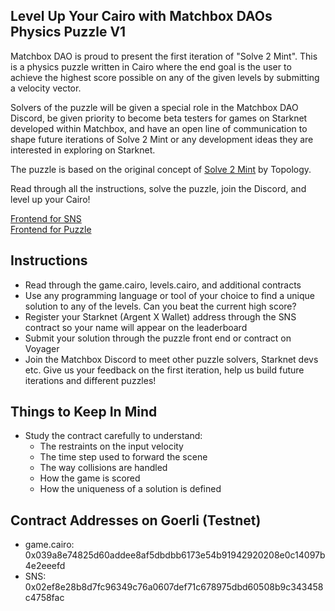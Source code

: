 ## Level Up Your Cairo with Matchbox DAOs Physics Puzzle V1

Matchbox DAO is proud to present the first iteration of "Solve 2 Mint". This is a physics puzzle written in Cairo where the end goal is the user to achieve the highest score possible on any of the given levels by submitting a velocity vector. <br>

Solvers of the puzzle will be given a special role in the Matchbox DAO Discord, be given priority to become beta testers for games on Starknet developed within Matchbox, and have an open line of communication to shape future iterations of Solve 2 Mint or any development ideas they are interested in exploring on Starknet.

The puzzle is based on the original concept of [Solve 2 Mint](https://mirror.xyz/matchboxdao.eth/DzWa-8uOEdjp2BiW1kiA_yS82EXJDyJb-VqWeWALchc) by Topology. <br>

Read through all the instructions, solve the puzzle, join the Discord, and level up your Cairo!<br>

[Frontend for SNS](https://solve2mint-sns.netlify.app/) <br>
[Frontend for Puzzle](https://solve2mint.netlify.app/) <br>

## Instructions
- Read through the game.cairo, levels.cairo, and additional contracts
- Use any programming language or tool of your choice to find a unique solution to any of the levels. Can you beat the current high score?
- Register your Starknet (Argent X Wallet) address through the SNS contract so your name will appear on the leaderboard
- Submit your solution through the puzzle front end or contract on Voyager
- Join the Matchbox Discord to meet other puzzle solvers, Starknet devs etc. Give us your feedback on the first iteration, help us build future iterations and different puzzles! 

## Things to Keep In Mind
- Study the contract carefully to understand:
	- The restraints on the input velocity
	- The time step used to forward the scene
	- The way collisions are handled
	- How the game is scored
	- How the uniqueness of a solution is defined

## Contract Addresses on Goerli (Testnet)

- game.cairo: 0x039a8e74825d60addee8af5dbdbb6173e54b91942920208e0c14097b4e2eeefd
- SNS: 0x02ef8e28b8d7fc96349c76a0607def71c678975dbd60508b9c343458c4758fac

